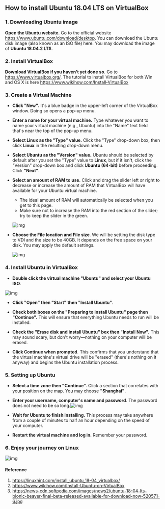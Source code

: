 ## How to install Ubuntu 18.04 LTS on VirtualBox

### 1. Downloading Ubuntu image

**Open the Ubuntu website.** Go to the official website <https://www.ubuntu.com/download/desktop>. You can download the Ubuntu disk image (also known as an ISO file) here. You may download the image of **Ubuntu 18.04.2 LTS**.



### 2. Install VirtualBox

**Download VirtualBox if you haven't yet done so.** Go to https://www.virtualbox.org/. The tutorial to install VirtualBox for both Win and OS X is here <https://www.wikihow.com/Install-VirtualBox>



### 3. Create a Virtual Machine

- **Click "New".** It's a blue badge in the upper-left corner of the VirtualBox window. Doing so opens a pop-up menu. 

- **Enter a name for your virtual machine.** Type whatever you want to name your virtual machine (e.g., Ubuntu) into the "Name" text field that's near the top of the pop-up menu.

- **Select Linux as the "Type" value.** Click the "Type" drop-down box, then click **Linux** in the resulting drop-down menu.

- **Select Ubuntu as the "Version" value.** Ubuntu should be selected by default after you set the "Type" value to **Linux**, but if it isn't, click the "Version" drop-down box and click **Ubuntu (64-bit)** before proceeding. Click **"Next"**.

- **Select an amount of RAM to use.** Click and drag the slider left or right to decrease or increase the amount of RAM that VirtualBox will have available for your Ubuntu virtual machine.

  - The ideal amount of RAM will automatically be selected when you get to this page.
  - Make sure not to increase the RAM into the red section of the slider; try to keep the slider in the green.

  ![img](https://raw.githubusercontent.com/ve280/tutorials/master/images/762fe374bf3f53529eca374ea0ef957a311ad10b37ac65198c604bdfdce49719.png)



- **Choose the File location and File size**. We will be setting the disk type to VDI and the size to be 40GB. It depends on the free space on your disk. You may apply the default settings.

  ![img](https://raw.githubusercontent.com/ve280/tutorials/master/images/1d3a51165bf99fc160a0e13951804c69b7ea8b4ac69cbf8f830f4d3b14934529.png)



### 4. Install Ubuntu in VirtualBox

- **Double click the virtual machine "Ubuntu" and select your Ubuntu ISO**.

![img](https://raw.githubusercontent.com/ve280/tutorials/master/images/5748390801f48567a0282498f0472c7ce17dcb1e2e89185da7d79a4790c0d0c6.png)

- **Click "Open" then "Start" then "Install Ubuntu"**.

- **Check both boxes on the "Preparing to install Ubuntu" page then "Continue".** This will ensure that everything Ubuntu needs to run will be installed.
- **Check the "Erase disk and install Ubuntu" box then "Install Now".** This may sound scary, but don't worry—nothing on your computer will be erased.
- **Click Continue when prompted.** This confirms that you understand that the virtual machine's virtual drive will be "erased" (there's nothing on it anyway) and begins the Ubuntu installation process.



### 5. Setting up Ubuntu

- **Select a time zone then "Continue".** Click a section that correlates with your position on the map. You may choose **"Shanghai"**. 
- **Enter your username, computer's name and password**.  The password does not need to be so long.![img](https://raw.githubusercontent.com/ve280/tutorials/master/images/ee65ee3813430c3038eeb6761e3f5fb9408eab3527ed3eeb20a58931d0f36d1b.png)

- **Wait for Ubuntu to finish installing.** This process may take anywhere from a couple of minutes to half an hour depending on the speed of your computer.
- **Restart the virtual machine and log in**. Remember your password.



### 6. Enjoy your journey on Linux

![img](https://raw.githubusercontent.com/ve280/tutorials/master/images/30210583be3453983e46fb1e868f4da143b6e3711ec6f91279b5d663158aafaa.jpg)





#### Reference

1. <https://linuxhint.com/install_ubuntu_18-04_virtualbox/>
2. <https://www.wikihow.com/Install-Ubuntu-on-VirtualBox>
3. <https://news-cdn.softpedia.com/images/news2/ubuntu-18-04-lts-bionic-beaver-final-beta-released-available-for-download-now-520571-6.jpg>